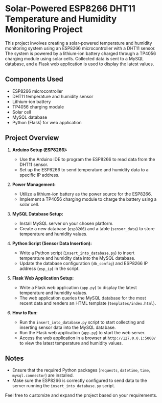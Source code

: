 # Solar-Powered ESP8266 DHT11 Temperature and Humidity Monitoring Project

This project involves creating a solar-powered temperature and humidity monitoring system using an ESP8266 microcontroller with a DHT11 sensor. The system is powered by a lithium-ion battery charged through a TP4056 charging module using solar cells. Collected data is sent to a MySQL database, and a Flask web application is used to display the latest values.

## Components Used

- ESP8266 microcontroller
- DHT11 temperature and humidity sensor
- Lithium-ion battery
- TP4056 charging module
- Solar cell
- MySQL database
- Python (Flask) for web application

## Project Overview

1. **Arduino Setup (ESP8266):**
   - Use the Arduino IDE to program the ESP8266 to read data from the DHT11 sensor.
   - Set up the ESP8266 to send temperature and humidity data to a specific IP address.

2. **Power Management:**
   - Utilize a lithium-ion battery as the power source for the ESP8266.
   - Implement a TP4056 charging module to charge the battery using a solar cell.

3. **MySQL Database Setup:**
   - Install MySQL server on your chosen platform.
   - Create a new database (`esp8266`) and a table (`sensor_data`) to store temperature and humidity values.

4. **Python Script (Sensor Data Insertion):**
   - Write a Python script (`insert_into_database.py`) to insert temperature and humidity data into the MySQL database.
   - Update the database configuration (`db_config`) and ESP8266 IP address (`esp_ip`) in the script.

5. **Flask Web Application Setup:**
   - Write a Flask web application (`app.py`) to display the latest temperature and humidity values.
   - The web application queries the MySQL database for the most recent data and renders an HTML template (`templates/index.html`).

6. **How to Run:**
   - Run the `insert_into_database.py` script to start collecting and inserting sensor data into the MySQL database.
   - Run the Flask web application (`app.py`) to start the web server.
   - Access the web application in a browser at `http://127.0.0.1:5000/` to view the latest temperature and humidity values.


## Notes

- Ensure that the required Python packages (`requests`, `datetime`, `time`, `mysql.connector`) are installed.
- Make sure the ESP8266 is correctly configured to send data to the server running the `insert_into_database.py` script.

Feel free to customize and expand the project based on your requirements.

